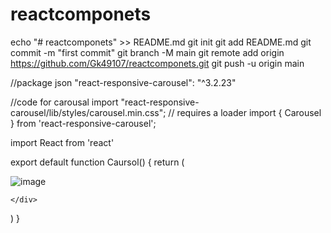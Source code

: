 # reactcomponets
echo "# reactcomponets" >> README.md
git init
git add README.md
git commit -m "first commit"
git branch -M main
git remote add origin https://github.com/Gk49107/reactcomponets.git
git push -u origin main

//package json
"react-responsive-carousel": "^3.2.23"

//code for carousal
import "react-responsive-carousel/lib/styles/carousel.min.css"; // requires a loader
import { Carousel } from 'react-responsive-carousel';

import React from 'react'

export default function Caursol() {
  return (
    <Carousel autoPlay='true' interval={2000} infiniteLoop='true'>
    <div>
        <img src="1" alt='image' />
        
    </div>

</Carousel>
  )
}
